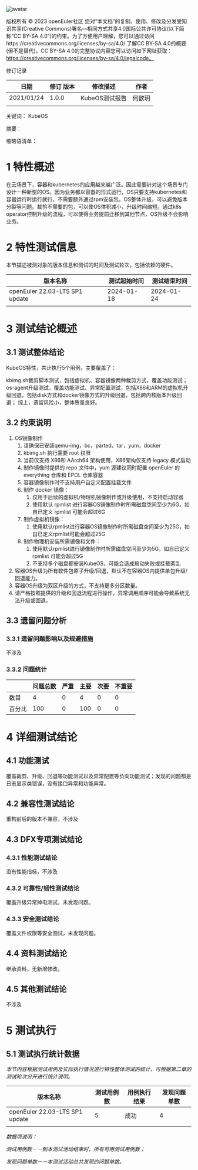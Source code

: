 ![avatar](../../images/openEuler.png)


版权所有 © 2023  openEuler社区
 您对“本文档”的复制、使用、修改及分发受知识共享(Creative Commons)署名—相同方式共享4.0国际公共许可协议(以下简称“CC BY-SA 4.0”)的约束。为了方便用户理解，您可以通过访问https://creativecommons.org/licenses/by-sa/4.0/ 了解CC BY-SA 4.0的概要 (但不是替代)。CC BY-SA 4.0的完整协议内容您可以访问如下网址获取：https://creativecommons.org/licenses/by-sa/4.0/legalcode。

修订记录

| 日期 | 修订   版本 | 修改描述 | 作者 |
| ---- | ----------- | -------- | ---- |
| 2021/01/24 |1.0.0  |KubeOS测试报告 | 何歆玥 |
|      |             |          |      |

关键词： KubeOS

摘要：


缩略语清单：

# 1     特性概述

在云场景下，容器和kubernetes的应用越来越广泛。因此需要针对这个场景专门设计一种新型的OS。因为业务都以容器的形式运行，OS只要支持kubernetes和容器运行时运行就行，不需要额外通过rpm安装包。OS整体升级，可以避免版本分裂等问题。裁剪不需要的包，可以使OS体积减小，升级时间缩短。通过k8s operator控制升级的流程，可以使得业务提前迁移到其他节点，OS升级不会影响业务。

# 2     特性测试信息

本节描述被测对象的版本信息和测试的时间及测试轮次，包括依赖的硬件。

| 版本名称 | 测试起始时间 | 测试结束时间 |
| -------- | ------------ | ------------ |
|openEuler 22.03-LTS SP1 update | 2024-01-18             |     2024-01-24         |
|          |              |              |


# 3     测试结论概述

## 3.1   测试整体结论

KubeOS特性，共计执行5个用例，主要覆盖了：

kbimg.sh裁剪脚本测试，包括虚拟机、容器镜像两种裁剪方式，覆盖功能测试；
os-agent升级测试，覆盖功能测试、异常配置测试，包括X86和ARM的虚拟机升级回退，包括disk方式和docker镜像方式的升级回退，包括跨内核版本升级回退；
综上，遗留风险小，整体质量良好。

## 3.2   约束说明

1. OS镜像制作
    1. 请确保已安装qemu-img，bc，parted，tar，yum，docker
    2. kbimg.sh 执行需要 root 权限
    3. 当前仅支持 X86和 AArch64 架构使用，X86架构仅支持 legacy 模式启动
    4. 制作镜像时提供的 repo 文件中，yum 源建议同时配置 openEuler 的 everything 仓库和 EPOL 仓库容器
    5. 容器镜像制作时不支持用户自定义配置挂载文件
    6. 制作 docker 镜像：
        1. 仅用于后续的虚拟机/物理机镜像制作或升级使用，不支持启动容器
        2. 使用默认 rpmlist 进行容器OS镜像制作时所需磁盘空间至少为6G，如自已定义 rpmlist 可能会超过6G
    7. 制作虚拟机镜像：
        1. 使用默认rpmlist进行容器OS镜像制作时所需磁盘空间至少为25G，如自已定义rpmlist可能会超过25G
    8. 制作物理机安装所需镜像和文件：
        1. 使用默认rpmlist进行镜像制作时所需磁盘空间至少为5G，如自已定义 rpmlist 可能会超过5G
        2. 不支持多个磁盘都安装KubeOS，可能会造成启动失败或挂载紊乱
2. 容器OS升级为所有软件包原子升级/回退，默认不在容器OS内提供单包升级/回退能力。
3. 容器OS升级为双区升级的方式，不支持更多分区数量。
4. 请严格按照提供的升级和回退流程进行操作，异常调用顺序可能会导致系统无法升级或回退。

## 3.3   遗留问题分析

### 3.3.1 遗留问题影响以及规避措施

不涉及

### 3.3.2 问题统计

|        | 问题总数 | 严重 | 主要 | 次要 | 不重要 |
| ------ | -------- | ---- | ---- | ---- | ------ |
| 数目   |4          |   0 |    4  |  0    |  0      |
| 百分比 | 100         | 0     | 100     |  0    |  0      |

# 4 详细测试结论

## 4.1 功能测试

覆盖裁剪、升级、回退等功能测试以及异常配置等负向功能测试；发现的问题都是日志显示类错误，没有接口异常和功能异常。

## 4.2 兼容性测试结论

重构前后的版本不兼容，不涉及

## 4.3 DFX专项测试结论

### 4.3.1 性能测试结论

没有性能指标，不涉及

### 4.3.2 可靠性/韧性测试结论

覆盖升级异常掉电测试，未发现问题。

### 4.3.3 安全测试结论

覆盖文件权限等安全测试，未发现问题。

## 4.4 资料测试结论

继承资料，无新增修改。

## 4.5 其他测试结论

不涉及

# 5     测试执行

## 5.1   测试执行统计数据

*本节内容根据测试用例及实际执行情况进行特性整体测试的统计，可根据第二章的测试轮次分开进行统计说明。*

| 版本名称 | 测试用例数 | 用例执行结果 | 发现问题单数 |
| -------- | ---------- | ------------ | ------------ |
| openEuler 22.03-LTS SP1 update |  5  |  成功  |  4   |
|          |            |              |              |

*数据项说明：*

*测试用例数－－到本测试活动结束时，所有可用测试用例数；*

*发现问题单数－－本测试活动总共发现的问题单数。*



 



 

 